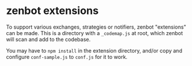 # zenbot extensions

To support various exchanges, strategies or notifiers, zenbot "extensions" can be made.
This is a directory with a `_codemap.js` at root, which zenbot will scan and add to the codebase.

You may have to `npm install` in the extension directory, and/or copy and configure `conf-sample.js` to `conf.js` for it to work.
